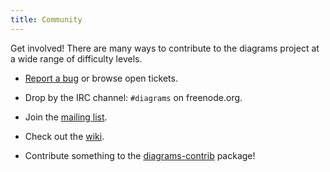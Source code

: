 ```yaml
---
title: Community
---
```


Get involved!  There are many ways to contribute to the diagrams
project at a wide range of difficulty levels.

* [Report a bug](http://code.google.com/p/diagrams/issues/list) or
  browse open tickets.

* Drop by the IRC channel: `#diagrams` on freenode.org.

* Join the [mailing list](http://groups.google.com/group/diagrams-discuss).

* Check out the [wiki](http://haskell.org/haskellwiki/Diagrams).

* Contribute something to the
  [diagrams-contrib](http://patch-tag.com/r/byorgey/diagrams-contrib) package!
